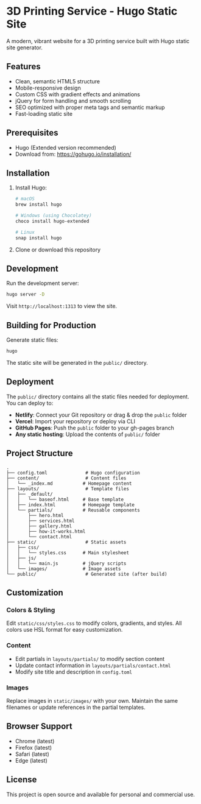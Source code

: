 # 3D Printing Service - Hugo Static Site

A modern, vibrant website for a 3D printing service built with Hugo static site generator.

## Features

- Clean, semantic HTML5 structure
- Mobile-responsive design
- Custom CSS with gradient effects and animations
- jQuery for form handling and smooth scrolling
- SEO optimized with proper meta tags and semantic markup
- Fast-loading static site

## Prerequisites

- Hugo (Extended version recommended)
- Download from: https://gohugo.io/installation/

## Installation

1. Install Hugo:
   ```bash
   # macOS
   brew install hugo
   
   # Windows (using Chocolatey)
   choco install hugo-extended
   
   # Linux
   snap install hugo
   ```

2. Clone or download this repository

## Development

Run the development server:

```bash
hugo server -D
```

Visit `http://localhost:1313` to view the site.

## Building for Production

Generate static files:

```bash
hugo
```

The static site will be generated in the `public/` directory.

## Deployment

The `public/` directory contains all the static files needed for deployment. You can deploy to:

- **Netlify**: Connect your Git repository or drag & drop the `public` folder
- **Vercel**: Import your repository or deploy via CLI
- **GitHub Pages**: Push the `public` folder to your gh-pages branch
- **Any static hosting**: Upload the contents of `public/` folder

## Project Structure

```
.
├── config.toml              # Hugo configuration
├── content/                 # Content files
│   └── _index.md           # Homepage content
├── layouts/                 # Template files
│   ├── _default/
│   │   └── baseof.html     # Base template
│   ├── index.html          # Homepage template
│   └── partials/           # Reusable components
│       ├── hero.html
│       ├── services.html
│       ├── gallery.html
│       ├── how-it-works.html
│       └── contact.html
├── static/                  # Static assets
│   ├── css/
│   │   └── styles.css      # Main stylesheet
│   ├── js/
│   │   └── main.js         # jQuery scripts
│   └── images/             # Image assets
└── public/                  # Generated site (after build)
```

## Customization

### Colors & Styling
Edit `static/css/styles.css` to modify colors, gradients, and styles. All colors use HSL format for easy customization.

### Content
- Edit partials in `layouts/partials/` to modify section content
- Update contact information in `layouts/partials/contact.html`
- Modify site title and description in `config.toml`

### Images
Replace images in `static/images/` with your own. Maintain the same filenames or update references in the partial templates.

## Browser Support

- Chrome (latest)
- Firefox (latest)
- Safari (latest)
- Edge (latest)

## License

This project is open source and available for personal and commercial use.
